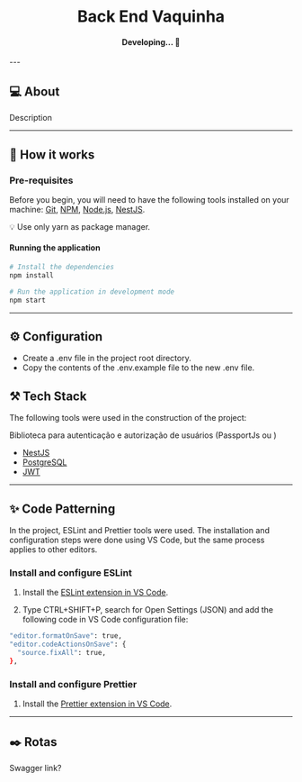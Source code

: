 <h1 align="center">Back End Vaquinha</h1>
<h4 align="center">
	Developing...  🚧
</h4>
--- 

## 💻 About
Description

---

## 🚀 How it works

### Pre-requisites
Before you begin, you will need to have the following tools installed on your machine:
<a href="https://git-scm.com">Git</a>, <a href="">NPM</a>, <a href="https://nodejs.org/en/">Node.js</a>, <a href="https://docs.nestjs.com/cli/overview">NestJS</a>.

💡 Use only yarn as package manager.

#### Running the application

```bash
# Install the dependencies
npm install

# Run the application in development mode
npm start
```
---

## ⚙️ Configuration
- Create a .env file in the project root directory.
- Copy the contents of the .env.example file to the new .env file.

## ⚒️ Tech Stack

The following tools were used in the construction of the project:


Biblioteca para autenticação e autorização de usuários (PassportJs ou )

- [NestJS](https://nestjs.com/)
- [PostgreSQL](https://www.postgresql.org/)
- [JWT](https://jwt.io/)

---

## ✨ Code Patterning

In the project, ESLint and Prettier tools were used. The installation and configuration steps were done using VS Code, but the same process applies to other editors.

### Install and configure ESLint
1. Install the [ESLint extension in VS Code](https://marketplace.visualstudio.com/items?itemName=dbaeumer.vscode-eslint).

2. Type CTRL+SHIFT+P, search for Open Settings (JSON) and add the following code in VS Code configuration file:
```bash
"editor.formatOnSave": true,
"editor.codeActionsOnSave": {
  "source.fixAll": true,
},
```

### Install and configure Prettier
1. Install the [Prettier extension in VS Code](https://marketplace.visualstudio.com/items?itemName=esbenp.prettier-vscode).


---


## ✒️ Rotas

Swagger link? 
